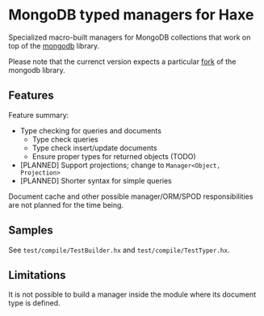 # MongoDB typed managers for Haxe

Specialized macro-built managers for MongoDB collections that work on top of
the [mongodb] library.

[mongodb]: https://github.com/MattTuttle/mongo-haxe-driver

Please note that the currenct version expects a particular [fork] of the
mongodb library.

[fork]: https://github.com/jonasmalacofilho/mongo-haxe-driver/tree/managers

## Features

Feature summary:

 - Type checking for queries and documents
    - Type check queries
    - Type check insert/update documents
    - Ensure proper types for returned objects (TODO)
 - [PLANNED] Support projections; change to `Manager<Object, Projection>`
 - [PLANNED] Shorter syntax for simple queries

Document cache and other possible manager/ORM/SPOD responsibilities are not
planned for the time being.

## Samples

See `test/compile/TestBuilder.hx` and `test/compile/TestTyper.hx`.

## Limitations

It is not possible to build a manager inside the module where its document type
is defined.

